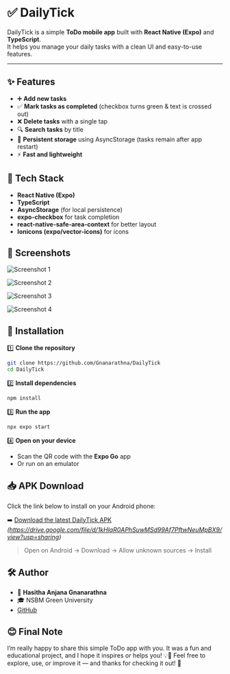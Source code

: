 # ✅ DailyTick

DailyTick is a simple **ToDo mobile app** built with **React Native (Expo)** and **TypeScript**.  
It helps you manage your daily tasks with a clean UI and easy-to-use features.  

---

## ✨ Features

- ➕ **Add new tasks**
- ✅ **Mark tasks as completed** (checkbox turns green & text is crossed out)
- ❌ **Delete tasks** with a single tap
- 🔍 **Search tasks** by title
- 💾 **Persistent storage** using AsyncStorage (tasks remain after app restart)
- ⚡ **Fast and lightweight**


## 📱 Tech Stack

- **React Native (Expo)**
- **TypeScript**
- **AsyncStorage** (for local persistence)
- **expo-checkbox** for task completion
- **react-native-safe-area-context** for better layout
- **Ionicons (expo/vector-icons)** for icons


## 📸 Screenshots  

![Screenshot 1](https://raw.githubusercontent.com/Gnanarathna/DailyTick/main/one.jpg)

![Screenshot 2](assets/WhatsApp%20Image%202025-07-17%20at%2019.34.19_d4d7e082.jpg)  

![Screenshot 3](assets/WhatsApp%20Image%202025-07-17%20at%2019.34.20_8fdc5ac1.jpg)  

![Screenshot 4](assets/WhatsApp%20Image%202025-07-17%20at%2019.34.20_87e74d76.jpg)  


## 🚀 Installation

1️⃣ **Clone the repository**
```bash
git clone https://github.com/Gnanarathna/DailyTick
cd DailyTick
```

2️⃣ **Install dependencies**
```bash
npm install
```

3️⃣ **Run the app**
```bash
npx expo start
```

4️⃣ **Open on your device**
- Scan the QR code with the **Expo Go** app
- Or run on an emulator


## 📥 APK Download

Click the link below to install on your Android phone:

➡️ [Download the latest DailyTick APK](#) *(https://drive.google.com/file/d/1kHlaR0APhSuwMSd99Af7PftwNeuMpBX9/view?usp=sharing)*

> Open on Android → Download → Allow unknown sources → Install


## 🛠 Author

- 👤 **Hasitha Anjana Gnanarathna**
- 🎓 NSBM Green University
- [GitHub](https://github.com/Gnanarathna)


## 😊 Final Note
I’m really happy to share this simple ToDo app with you.
It was a fun and educational project, and I hope it inspires or helps you! 💡📱
Feel free to explore, use, or improve it — and thanks for checking it out! 🙌
